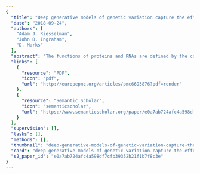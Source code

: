```yaml
---
{
  "title": "Deep generative models of genetic variation capture the effects of mutations",
  "date": "2018-09-24",
  "authors": [
    "Adam J. Riesselman",
    "John B. Ingraham",
    "D. Marks"
  ],
  "abstract": "The functions of proteins and RNAs are defined by the collective interactions of many residues, and yet most statistical models of biological sequences consider sites nearly independently. Recent approaches have demonstrated benefits of including interactions to capture pairwise covariation, but leave higher-order dependencies out of reach. Here we show how it is possible to capture higher-order, context-dependent constraints in biological sequences via latent variable models with nonlinear dependencies. We found that DeepSequence (https://github.com/debbiemarkslab/DeepSequence), a probabilistic model for sequence families, predicted the effects of mutations across a variety of deep mutational scanning experiments substantially better than existing methods based on the same evolutionary data. The model, learned in an unsupervised manner solely on the basis of sequence information, is grounded with biologically motivated priors, reveals the latent organization of sequence families, and can be used to explore new parts of sequence space.DeepSequence is an unsupervised deep latent-variable model that predicts the effects of mutations on the basis of evolutionary sequence information.",
  "links": [
    {
      "resource": "PDF",
      "icon": "pdf",
      "url": "http://europepmc.org/articles/pmc6693876?pdf=render"
    },
    {
      "resource": "Semantic Scholar",
      "icon": "semanticscholar",
      "url": "https://www.semanticscholar.org/paper/e0a7ab724afc4a598df7cfb39352b21f1b7f8c3e"
    }
  ],
  "supervision": [],
  "tasks": [],
  "methods": [],
  "thumbnail": "deep-generative-models-of-genetic-variation-capture-the-effects-of-mutations-thumb.jpg",
  "card": "deep-generative-models-of-genetic-variation-capture-the-effects-of-mutations-card.jpg",
  "s2_paper_id": "e0a7ab724afc4a598df7cfb39352b21f1b7f8c3e"
}
---
```


